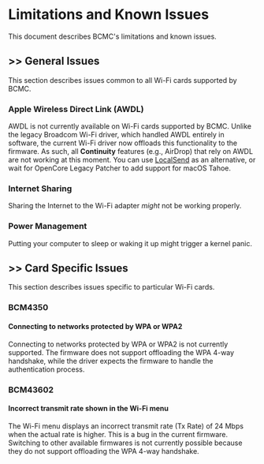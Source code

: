 # Limitations and Known Issues

This document describes BCMC's limitations and known issues.

## \>\> General Issues

This section describes issues common to all Wi-Fi cards supported by BCMC.

### Apple Wireless Direct Link (AWDL)

AWDL is not currently available on Wi-Fi cards supported by BCMC. Unlike the legacy Broadcom Wi-Fi driver, which handled AWDL entirely in software, the current Wi-Fi driver now offloads this functionality to the firmware. As such, all **Continuity** features (e.g., AirDrop) that rely on AWDL are not working at this moment. You can use [LocalSend](https://localsend.org/) as an alternative, or wait for OpenCore Legacy Patcher to add support for macOS Tahoe.

### Internet Sharing

Sharing the Internet to the Wi-Fi adapter *might* not be working properly.

### Power Management

Putting your computer to sleep or waking it up might trigger a kernel panic.

## \>\> Card Specific Issues

This section describes issues specific to particular Wi-Fi cards.

### BCM4350

#### Connecting to networks protected by WPA or WPA2

Connecting to networks protected by WPA or WPA2 is not currently supported. The firmware does not support offloading the WPA 4-way handshake, while the driver expects the firmware to handle the authentication process. 

### BCM43602

#### Incorrect transmit rate shown in the Wi-Fi menu

The Wi-Fi menu displays an incorrect transmit rate (Tx Rate) of 24 Mbps when the actual rate is higher. This is a bug in the current firmware. Switching to other available firmwares is not currently possible because they do not support offloading the WPA 4-way handshake.
